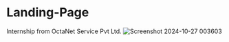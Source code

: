 # Landing-Page
Internship from OctaNet Service Pvt Ltd.
![Screenshot 2024-10-27 003603](https://github.com/user-attachments/assets/ff41e1ac-0758-4727-9554-d6a14e4529fb)

